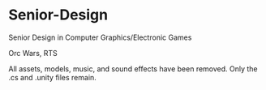 # Senior-Design
 Senior Design in Computer Graphics/Electronic Games
 
 Orc Wars, RTS

All assets, models, music, and sound effects have been removed. Only the .cs and .unity files remain.
